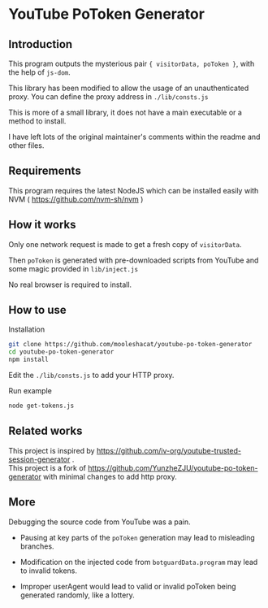 # YouTube PoToken Generator

## Introduction

This program outputs the mysterious pair `{ visitorData, poToken }`, with the help of `js-dom`.

This library has been modified to allow the usage of an unauthenticated proxy. You can define the proxy address in `./lib/consts.js`

This is more of a small library, it does not have a main executable or a method to install.

I have left lots of the original maintainer's comments within the readme and other files.

## Requirements

This program requires the latest NodeJS which can be installed easily with NVM ( https://github.com/nvm-sh/nvm )

## How it works

Only one network request is made to get a fresh copy of `visitorData`.

Then `poToken` is generated with pre-downloaded scripts from YouTube and some magic provided in `lib/inject.js`

No real browser is required to install.

## How to use

Installation
```bash
git clone https://github.com/mooleshacat/youtube-po-token-generator
cd youtube-po-token-generator
npm install
```

Edit the `./lib/consts.js` to add your HTTP proxy.

Run example
```bash
node get-tokens.js
```

## Related works

This project is inspired by https://github.com/iv-org/youtube-trusted-session-generator .<br />
This project is a fork of https://github.com/YunzheZJU/youtube-po-token-generator with minimal changes to add http proxy.

## More

Debugging the source code from YouTube was a pain.

* Pausing at key parts of the `poToken` generation may lead to misleading branches.

* Modification on the injected code from `botguardData.program` may lead to invalid tokens.

* Improper userAgent would lead to valid or invalid poToken being generated randomly, like a lottery.
